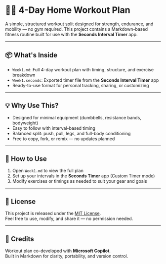 # 🏋️‍♂️ 4-Day Home Workout Plan

A simple, structured workout split designed for strength, endurance, and mobility — no gym required. This project contains a Markdown-based fitness routine built for use with the **Seconds Interval Timer** app.

---

## 📦 What's Inside

- `Week1.md`: Full 4-day workout plan with timing, structure, and exercise breakdown  
- `Week1.seconds`: Exported timer file from the **Seconds Interval Timer** app  
- Ready-to-use format for personal tracking, sharing, or customizing

---

## 💡 Why Use This?

- Designed for minimal equipment (dumbbells, resistance bands, bodyweight)
- Easy to follow with interval-based timing
- Balanced split: push, pull, legs, and full-body conditioning
- Free to copy, fork, or remix — no updates planned

---

## 🧭 How to Use

1. Open `Week1.md` to view the full plan
2. Set up your intervals in the **Seconds Timer** app (Custom Timer mode)
3. Modify exercises or timings as needed to suit your gear and goals

---

## 📖 License

This project is released under the [MIT License](https://opensource.org/licenses/MIT).  
Feel free to use, modify, and share it — no permission needed.

---

## 🤖 Credits

Workout plan co-developed with **Microsoft Copilot**.  
Built in Markdown for clarity, portability, and version control.
